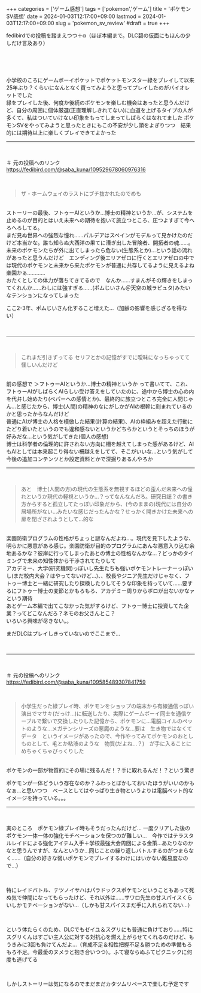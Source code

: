 +++
categories = ['ゲーム感想']
tags = ['pokemon','ゲーム']
title = 'ポケモンSV感想'
date = 2024-01-03T12:17:00+09:00
lastmod = 2024-01-03T12:17:00+09:00
slug = 'pokemon_sv_review'
#draft = true
+++

fedibirdでの投稿を踏まえつつ＋α（ほぼ本編まで。DLC碧の仮面にもほんの少しだけ言及あり）
<!--more-->
<br>
<br>
<br>

小学校のころにゲームボーイポケットでポケットモンスター緑をプレイして以来25年ぶり？くらいになんとなく買ってみようと思ってプレイしたのがバイオレットでした
<br>
緑をプレイした後、何度か後続のポケモンを楽しむ機会はあったと思うんだけど、自分の周囲に個体厳選(正直理解しきれてない)に血道を上げるタイプの人が多くて、私はついていけない印象をもってしまってしばらくはなれてました
ポケモンSVをやってみようと思ったときにもこの不安が少し頭をよぎりつつ　結果的には期待以上に楽しくプレイできてよかった
<br>

***

<br>

＃ 元の投稿へのリンク
https://fedibird.com/@saba_kuna/109529678060976316

<br>

> ザ・ホームウェイのラストにブチ抜かれたのでめも
<br>
ストーリーの最後、フトゥーAIというか…博士の精神というか…が、システムを止めるのが目的とはいえ未来への期待を抱いて旅立つところ、圧つよすぎて今へろへろしてる。
<br>
まだ見ぬ世界への強烈な憧れ……パルデアはスペインがモデルって見かけたのだけど本当かな。誰も知らぬ大西洋の果てに漕ぎ出した冒険者、開拓者の魂……。
<br>
未来のポケモンたちが外に出てしまったら危ない(生態系とか)…という話の流れがあったと思うんだけど　エンディング後エリアゼロに行くとエリアゼロの中では現代のポケモンと未来から来たポケモンが普通に共存してるように見えるよね
<br>
楽園かぁ…………
<br>
おたくとしての体力が落ちてきてるので　なんか……すまんがその輝きをしまってくれんか……わしには強すぎる……(ポムじいさん＠天空の城ラピュタ)みたいなテンションになってしまった
<br>

ここ2-3年、ポムじいさん化すること増えた…（加齢の影響を感じざるを得ない）

<br>

***

<br>

> これまだ引きずってる
セリフとかの記憶がすでに曖昧になっちゃってて怪しいんだけど
<br>
前の感想で
＞フトゥーAIというか…博士の精神というか
って書いてて、これ、フトゥーAIがしばらくAIらしい受け答えをしていたのに、途中から博士の心の内を代弁し始めたり(ペパーへの感情とか)、最終的に旅立つところ完全に人間じゃん…と感じたから、博士(人間)の精神のなにがしかがAIの根幹に刻まれているのかと思ったからなんだけど
<br>
普通にAIが博士の人格を模倣した結果(計算の結果)、AIの枠組みを超えた行動にたどり着いたというのでも違和感ないというかどちらかというとそっちのほうが好みだな…という気がしてきた(個人の感想)
<br>
博士は科学者の倫理的に許されない方向に柵を越えてしまった感があるけど、AIもAIとしては本来起こり得ない柵越えをしてて、そこがいいな…という気がして
<br>
今後の追加コンテンツとか設定資料とかで深掘りあるんやろか
<br>

***

<br>

> あと　博士(人間の方)の現代の生態系を無視するほどの歪んだ未来への憧れというか現代の軽視というか…？ってなんなんだろ。研究日誌？の書き方からすると孤立してたっぽい印象だから、(今のままの)現代には自分の居場所がない…みたいな感じだったんかな？せっかく開きかけた未来への扉を閉ざされようとして…的な
<br>
楽園防衛プログラムの性格がちょっと謎なんだよね…。現代を見下したような、明らかに悪意がある感じ。楽園防衛が目的のプログラムにあんな悪意入り込む余地あるかな？彼岸に行ってしまったあとの博士の性格なんかな…？どっかのタイミングで未来の知性体から干渉されてたりして
<br>
アカデミー、大学(研究機関)っぽいし先生たちも強いポケモントレーナーっぽいし(まだ校内大会？はやってないけど…)、、校長やジニア先生だけじゃなく、フトゥー博士と一緒に研究したり探検したりしてそうな印象を持っていて……要するにフトゥー博士の変節とかもろもろ、アカデミー周りからボロが出ないかなァという期待
<br>
あとゲーム本編で出てこなかった気がするけど、フトゥー博士に投資してた企業？ってどこなんだろ？ネモのお父さんとこ？
<br>
いろいろ興味が尽きない。。
<br>

まだDLCはプレイしきっていないのでここまで…

<br>

***

<br>

＃ 元の投稿へのリンク
https://fedibird.com/@saba_kuna/109585489307841759

<br>

> 小学生だった緑プレイ時、ポケモンをショップの端末から有線通信っぽい演出でマサキ(だっけ…)に転送したり、実際にゲームボーイ同士を通信ケーブルで繋いで交換したりした記憶から、ポケモンに…電脳コイルのペットのような…メガテンシリーズの悪魔のような…要は　生き物ではなくてデータ　というイメージがあったので、今作やってみてポケモンのおとしものとして、毛とか粘液のような　物質(だよね…？)　が手に入ることにめちゃくちゃびっくりした
<br>
ポケモンの一部が物質的にその場に残るんだ！？手に取れるんだ！？という驚き
<br>

ポケモンが一体どういう存在なのか？ふわっとぼかしておいたほうがいいのかもなぁ…と思いつつ　ベースとしてはやっぱり生き物というよりは電脳ペット的なイメージを持っている。。。
<br>

***

<br>

実のところ　ポケモン緑プレイ時もそうだったんだけど…
一度クリアした後のポケモン一体一体の強化モチベーションを保つのが難しい…　今作ではテラスタルレイドによる強化アイテム入手＋学校最強大会周回による金策…あたりなのかなと思うんですが、なんというか…同じことの繰り返しバトルするのがつまらなく……（自分の好きな弱いポケモンでプレイするわけにはいかない難易度なので…）

<br>

特にレイドバトル、テツノイサハはパラドックスポケモンということもあって死ぬ気で仲間になってもらったけど、それ以外は……サワロ先生の甘スパイスくらいしかモチベーションがない…（しかも甘スパイスまだ手に入れられてない…）

<br>

という体たらくのため、DLCでもゼイユ＆スグリにも普通に負けており……特にスグリくんはすごい主人公に対する対抗心を燃え上がらせてくれるのだけど、もうきみに3回も負けてんだよ…（育成不足＆相性把握不足＆勝つための準備もろもろ不足。今最愛のヌメラと抱き合いつつ）。ふて寝ならぬふてピクニックに何度も逃げてる

<br>

しかしストーリーは気になるのでまだまだカタツムリペースで楽しむ予定です

<br>